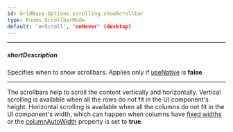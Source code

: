 ```yaml
---
id: GridBase.Options.scrolling.showScrollbar
type: Enums.ScrollbarMode
default: 'onScroll', 'onHover' (desktop)
---
```

---
##### shortDescription
Specifies when to show scrollbars. Applies only if [useNative](/api-reference/10%20UI%20Components/GridBase/1%20Configuration/scrolling/useNative.md '{basewidgetpath}/Configuration/scrolling/#useNative') is **false**.

---
The scrollbars help to scroll the content vertically and horizontally. Vertical scrolling is available when all the rows do not fit in the UI component's height. Horizontal scrolling is available when all the columns do not fit in the UI component's width, which can happen when columns have [fixed widths](/api-reference/10%20UI%20Components/DOMComponent/1%20Configuration/width.md '{basewidgetpath}/Configuration/#width') or the [columnAutoWidth](/api-reference/10%20UI%20Components/GridBase/1%20Configuration/columnAutoWidth.md '{basewidgetpath}/Configuration/#columnAutoWidth') property is set to **true**.
